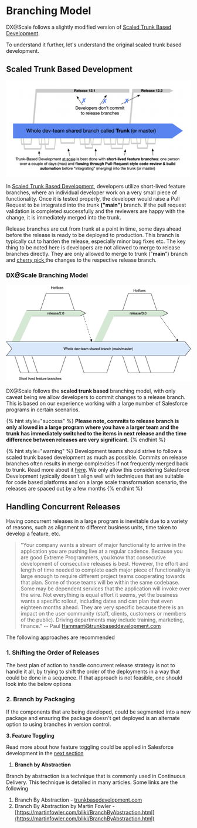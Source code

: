 # Branching Model

DX@Scale follows a slightly modified version of [Scaled Trunk Based Development](https://trunkbaseddevelopment.com/).

To understand it further, let's understand the original scaled trunk based development.

## Scaled Trunk Based Development

![Scaled Trunk Based Development (c) trunkbaseddevelopment.com](<../../.gitbook/assets/image (7) (1) (1).png>)

In [Scaled Trunk Based Development](https://trunkbaseddevelopment.com), developers utilize short-lived feature branches, where an individual developer work on a very small piece of functionality. Once it is tested properly, the developer would raise a Pull Request to be integrated into the trunk **("main")** branch. If the pull request validation is completed successfully and the reviewers are happy with the change, it is immediately merged into the trunk.

Release branches are cut from trunk at a point in time, some days ahead before the release is ready to be deployed to production. This branch is typically cut to harden the release, especially minor bug fixes etc. The key thing to be noted here is developers are not allowed to merge to release branches directly. They are only allowed to merge to trunk ("**main**") branch and [cherry pick ](https://www.atlassian.com/git/tutorials/cherry-pick)the changes to the respective release branch.

### DX@Scale Branching Model

![DX@Scale branching model](<../../.gitbook/assets/brannchingmodel (1).png>)

DX@Scale follows the **scaled trunk based** branching model, with only caveat being we allow developers to commit changes to a release branch. This is based on our experience working with a large number of Salesforce programs in certain scenarios.

{% hint style="success" %}
**Please note, commits to release branch is only allowed in a large program where you have a larger team and the trunk has immediately switched to the items in next release and the time difference between releases are very significant.**
{% endhint %}

{% hint style="warning" %}
Development teams should strive to follow a scaled trunk based development as much as possible. Commits on release branches often results in merge complexities if not frequently merged back to trunk. Read more about it [here](https://trunkbaseddevelopment.com/branch-for-release/). We only allow this considering Salesforce Development typically doesn't align well with techniques that are suitable for code based platforms and on a large scale transformation scenario, the releases are spaced out by a few months
{% endhint %}

## Handling Concurrent Releases

Having concurrent releases in a large program is inevitable due to a variety of reasons, such as alignment to different business units, time taken to develop a feature, etc.

> "Your company wants a stream of major functionality to arrive in the application you are pushing live at a regular cadence. Because you are good Extreme Programmers, you know that consecutive development of consecutive releases is best. However, the effort and length of time needed to complete each major piece of functionality is large enough to require different project teams cooperating towards that plan. Some of those teams will be within the same codebase. Some may be dependent services that the application will invoke over the wire. Not everything is equal effort it seems, yet the business wants a specific rollout, including dates and can plan that even eighteen months ahead. They are very specific because there is an impact on the user community (staff, clients, customers or members of the public). Driving departments may include training, marketing, finance." -- Paul Hammant@trunkbaseddevelopment.com

The following approaches are recommended

### 1. Shifting the Order of Releases

The best plan of action to handle concurrent release strategy is not to handle it all, by trying to shift the order of the deployments in a way that could be done in a sequence. If that approach is not feasible, one should look into the below options

### 2. Branch by Packaging

If the components that are being developed, could be segmented into a new package and ensuring the package doesn't get deployed is an alternate option to using branches in version control.

**3. Feature Toggling**

Read more about how feature toggling could be applied in Salesforce development in the [next section](feature-toggling.md)

1. **Branch by Abstraction**

Branch by abstraction is a technique that is commonly used in Continuous Delivery. This technique is detailed in many articles. Some links are the following

1. Branch By Abstraction - [trunkbasedevelopment.com](https://trunkbaseddevelopment.com/branch-by-abstraction/)
2. Branch By Abstraction by Martin Fowler - [https://martinfowler.com/bliki/BranchByAbstraction.html](https://martinfowler.com/bliki/BranchByAbstraction.html)
